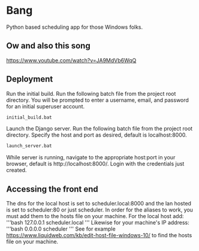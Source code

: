 # Bang

Python based scheduling app for those Windows folks.

## Ow and also this song
https://www.youtube.com/watch?v=JA9MdVb6WqQ

## Deployment

Run the initial build.  Run the following batch file from the project root directory.  You will be prompted to enter a username, email, and password for an initial superuser account.
```bash
initial_build.bat
```
Launch the Django server.  Run the following batch file from the project root directory.  Specify the host and port as desired, default is localhost:8000.
```bash
launch_server.bat
```
While server is running, navigate to the appropriate host:port in your browser, default is http://localhost:8000/.  Login with the credentials just created.

## Accessing the front end
The dns for the local host is set to scheduler.local:8000 and the lan hosted is set to scheduler:80 or just scheduler.  In order for the aliases to work, you must add them to the hosts file on your machine.  For the local host add:
'''bash
127.0.0.1 scheduler.local
'''
Likewise for your machine's IP address:
'''bash
0.0.0.0 scheduler
'''
See for example https://www.liquidweb.com/kb/edit-host-file-windows-10/ to find the hosts file on your machine.
